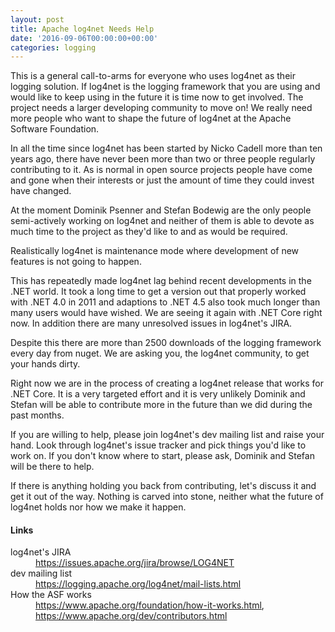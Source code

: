 ```yaml
---
layout: post
title: Apache log4net Needs Help
date: '2016-09-06T00:00:00+00:00'
categories: logging
---
```

<p>This is a general call-to-arms for everyone who uses log4net as their
logging solution. If log4net is the logging framework that you are
using and would like to keep using in the future it is time now to get
involved. The project needs a larger developing community to move on!
We really need more people who want to shape the future of log4net at
the Apache Software Foundation.</p>

<p>In all the time since log4net has been started by Nicko Cadell more
than ten years ago, there have never been more than two or three
people regularly contributing to it. As is normal in open source
projects people have come and gone when their interests or just the
amount of time they could invest have changed.</p>

<p>At the moment Dominik Psenner and Stefan Bodewig are the only people
semi-actively working on log4net and neither of them is able to devote
as much time to the project as they'd like to and as would be
required.</p>

<p>Realistically log4net is maintenance mode where development of new
features is not going to happen.</p>

<p>This has repeatedly made log4net lag behind recent developments in the
.NET world. It took a long time to get a version out that properly
worked with .NET 4.0 in 2011 and adaptions to .NET 4.5 also took much
longer than many users would have wished. We are seeing it again with
.NET Core right now. In addition there are many unresolved issues in
log4net's JIRA.</p>

<p>Despite this there are more than 2500 downloads of the logging
framework every day from nuget. We are asking you, the log4net
community, to get your hands dirty.</p>

<p>Right now we are in the process of creating a log4net release that
works for .NET Core. It is a very targeted effort and it is very
unlikely Dominik and Stefan will be able to contribute more in the
future than we did during the past months.</p>

<p>If you are willing to help, please join log4net's dev mailing list and
raise your hand. Look through log4net's issue tracker and pick things
you'd like to work on. If you don't know where to start, please ask,
Dominik and Stefan will be there to help.</p>

<p>If there is anything holding you back from contributing, let's discuss
it and get it out of the way. Nothing is carved into stone, neither
what the future of log4net holds nor how we make it happen.</p>

<h4>Links</h4>

<dl>
<dt>log4net's JIRA</dt>
<dd><a href="https://issues.apache.org/jira/browse/LOG4NET">https://issues.apache.org/jira/browse/LOG4NET</a></dd>
<dt>dev mailing list</dt>
<dd><a href="https://logging.apache.org/log4net/mail-lists.html">https://logging.apache.org/log4net/mail-lists.html</a></dd>
<dt>How the ASF works</dt>
<dd><a href="https://www.apache.org/foundation/how-it-works.html">https://www.apache.org/foundation/how-it-works.html</a>,
<a
href="https://www.apache.org/dev/contributors.html">https://www.apache.org/dev/contributors.html</a></dd>
</dl>
